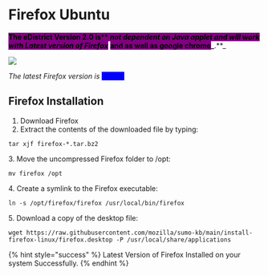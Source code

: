 # Firefox Ubuntu

<mark style="background-color:purple;">**The  eDistrict  Version 2.0 is**</mark><mark style="background-color:purple;">** **</mark>_<mark style="background-color:purple;">**not dependent on Java applet and will work with Latest version of Firefox**</mark>_<mark style="background-color:purple;">** **</mark><mark style="background-color:purple;">**and as well as google chrome**</mark>_<mark style="background-color:purple;">**.**</mark>_

![](https://www.mozilla.org/media/img/firefox/template/page-image-master.1b6efe3d5631.jpg)

_The latest Firefox  version  is_ <mark style="color:blue;background-color:blue;">101.0.0</mark>

## Firefox Installation

1. Download Firefox
2. Extract the contents of the downloaded file by typing:

```
tar xjf firefox-*.tar.bz2
```

3\. Move the uncompressed Firefox folder to /opt:

```
mv firefox /opt
```

4\. Create a symlink to the Firefox executable:

```
ln -s /opt/firefox/firefox /usr/local/bin/firefox
```

5\. Download a copy of the desktop file:

```
wget https://raw.githubusercontent.com/mozilla/sumo-kb/main/install-firefox-linux/firefox.desktop -P /usr/local/share/applications
```

{% hint style="success" %}
Latest Version of Firefox Installed on your system Successfully.
{% endhint %}
